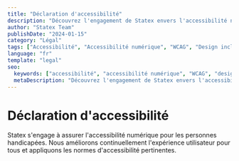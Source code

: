 ```yaml
---
title: "Déclaration d'accessibilité"
description: "Découvrez l'engagement de Statex envers l'accessibilité numérique et comment nous nous assurons que notre site web est accessible à tous les utilisateurs."
author: "Statex Team"
publishDate: "2024-01-15"
category: "Légal"
tags: ["Accessibilité", "Accessibilité numérique", "WCAG", "Design inclusif", "Légal"]
language: "fr"
template: "legal"
seo:
  keywords: ["accessibilité", "accessibilité numérique", "WCAG", "design inclusif", "légal", "statex accessibilité"]
  metaDescription: "Découvrez l'engagement de Statex envers l'accessibilité numérique et comment nous nous assurons que notre site web est accessible à tous les utilisateurs."
---
```


# Déclaration d'accessibilité

Statex s'engage à assurer l'accessibilité numérique pour les personnes handicapées. Nous améliorons continuellement l'expérience utilisateur pour tous et appliquons les normes d'accessibilité pertinentes. 